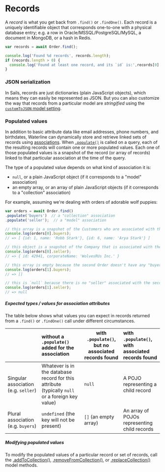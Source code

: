 # Records

A _record_ is what you get back from `.find()` or `.findOne()`.  Each record is a uniquely identifiable object that corresponds one-to-one with a physical database entry; e.g. a row in Oracle/MSSQL/PostgreSQL/MySQL, a document in MongoDB, or a hash in Redis.

```js
var records = await Order.find();

console.log('Found %d records', records.length);
if (records.length > 0) {
  console.log('Found at least one record, and its `id` is:',records[0].id);
}
```


### JSON serialization

In Sails, records are just dictionaries (plain JavaScript objects), which means they can easily be represented as JSON. But you can also customize the way that records from a particular model are _stringified_ using the [`customToJSON` model setting](https://sailsjs.com/documentation/concepts/models-and-orm/model-settings#?customtojson).


### Populated values

In addition to basic attribute data like email addresses, phone numbers, and birthdates, Waterline can dynamically store and retrieve linked sets of records using [associations](https://sailsjs.com/documentation/concepts/models-and-orm/associations).  When [`.populate()`](https://sailsjs.com/documentation/reference/waterline-orm/queries/populate) is called on a query, each of the resulting records will contain one or more populated values.  Each one of those populated values is a snapshot of the record (or array of records) linked to that particular association at the time of the query.

The type of a populated value depends on what kind of association it is:

+ `null`, or a plain JavaScript object (if it corresponds to a "model" association)
+ an empty array, or an array of plain JavaScript objects (if it corresponds to a "collection" association)



For example, assuming we're dealing with orders of adorable wolf puppies:

```js
var orders = await Order.find()
.populate('buyers')  // a "collection" association
.populate('seller');  // a "model" association

// this array is a snapshot of the Customers who are associated with the first Order as "buyers"
console.log(orders[0].buyers);
// => [ {id: 1, name: 'Robb Stark'}, {id: 6, name: 'Arya Stark'} ]

// this object is a snapshot of the Company that is associated with the first Order as the "seller"
console.log(orders[0].seller);
// => { id: 42941, corporateName: 'WolvesRUs Inc.' }

// this array is empty because the second Order doesn't have any "buyers"
console.log(orders[1].buyers);
// => []

// this is `null` because there is no "seller" associated with the second Order
console.log(orders[1].seller);
// => null
```

##### Expected types / values for association attributes

The table below shows what values you can expect in records returned from a `.find()` or `.findOne()` call under different circumstances.  

| &nbsp; |  without a `.populate()` added for the association | with `.populate()`, but no associated records found | with `.populate()`, with associated records found
|:--- |:--- | --- |:--- |
| Singular association (e.g. `seller`) | Whatever is in the database record for this attribute (typically `null` or a foreign key value) | `null` | A POJO representing a child record |
| Plural association (e.g. `buyers`) |  `undefined` (the key will not be present) | `[]` (an empty array) | An array of POJOs representing child records


##### Modifying populated values

To modify the populated values of a particular record or set of records, call the [.addToCollection()](https://sailsjs.com/documentation/reference/waterline-orm/models/add-to-collection), [.removeFromCollection()](https://sailsjs.com/documentation/reference/waterline-orm/models/remove-from-collection), or [.replaceCollection()](https://sailsjs.com/documentation/reference/waterline-orm/models/replace-collection) model methods.



<docmeta name="displayName" value="Records">
